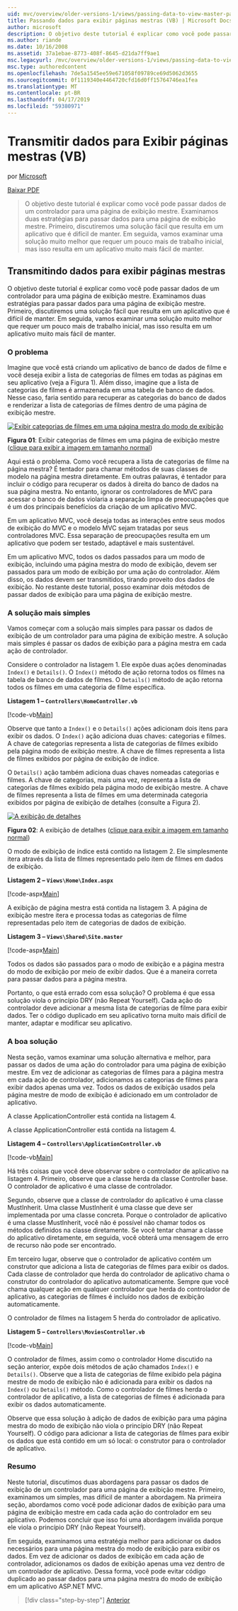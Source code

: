 ```yaml
---
uid: mvc/overview/older-versions-1/views/passing-data-to-view-master-pages-vb
title: Passando dados para exibir páginas mestras (VB) | Microsoft Docs
author: microsoft
description: O objetivo deste tutorial é explicar como você pode passar dados de um controlador para uma página de exibição mestre. Examinamos duas estratégias para passar dados para uma exibição m...
ms.author: riande
ms.date: 10/16/2008
ms.assetid: 37a1ebae-8773-408f-8645-d21da7ff9ae1
msc.legacyurl: /mvc/overview/older-versions-1/views/passing-data-to-view-master-pages-vb
msc.type: authoredcontent
ms.openlocfilehash: 7de5a1545ee59e671058f09789ce69d5062d3655
ms.sourcegitcommit: 0f1119340e4464720cfd16d0ff15764746ea1fea
ms.translationtype: MT
ms.contentlocale: pt-BR
ms.lasthandoff: 04/17/2019
ms.locfileid: "59380971"
---
```

# <a name="passing-data-to-view-master-pages-vb"></a>Transmitir dados para Exibir páginas mestras (VB)

por [Microsoft](https://github.com/microsoft)

[Baixar PDF](http://download.microsoft.com/download/e/f/3/ef3f2ff6-7424-48f7-bdaa-180ef64c3490/ASPNET_MVC_Tutorial_13_VB.pdf)

> O objetivo deste tutorial é explicar como você pode passar dados de um controlador para uma página de exibição mestre. Examinamos duas estratégias para passar dados para uma página de exibição mestre. Primeiro, discutiremos uma solução fácil que resulta em um aplicativo que é difícil de manter. Em seguida, vamos examinar uma solução muito melhor que requer um pouco mais de trabalho inicial, mas isso resulta em um aplicativo muito mais fácil de manter.


## <a name="passing-data-to-view-master-pages"></a>Transmitindo dados para exibir páginas mestras

O objetivo deste tutorial é explicar como você pode passar dados de um controlador para uma página de exibição mestre. Examinamos duas estratégias para passar dados para uma página de exibição mestre. Primeiro, discutiremos uma solução fácil que resulta em um aplicativo que é difícil de manter. Em seguida, vamos examinar uma solução muito melhor que requer um pouco mais de trabalho inicial, mas isso resulta em um aplicativo muito mais fácil de manter.

### <a name="the-problem"></a>O problema

Imagine que você está criando um aplicativo de banco de dados de filme e você deseja exibir a lista de categorias de filmes em todas as páginas em seu aplicativo (veja a Figura 1). Além disso, imagine que a lista de categorias de filmes é armazenada em uma tabela de banco de dados. Nesse caso, faria sentido para recuperar as categorias do banco de dados e renderizar a lista de categorias de filmes dentro de uma página de exibição mestre.


[![Exibir categorias de filmes em uma página mestra do modo de exibição](passing-data-to-view-master-pages-vb/_static/image2.png)](passing-data-to-view-master-pages-vb/_static/image1.png)

**Figura 01**: Exibir categorias de filmes em uma página de exibição mestre ([clique para exibir a imagem em tamanho normal](passing-data-to-view-master-pages-vb/_static/image3.png))


Aqui está o problema. Como você recupera a lista de categorias de filme na página mestra? É tentador para chamar métodos de suas classes de modelo na página mestra diretamente. Em outras palavras, é tentador para incluir o código para recuperar os dados à direita do banco de dados na sua página mestra. No entanto, ignorar os controladores de MVC para acessar o banco de dados violaria a separação limpa de preocupações que é um dos principais benefícios da criação de um aplicativo MVC.

Em um aplicativo MVC, você deseja todas as interações entre seus modos de exibição do MVC e o modelo MVC sejam tratadas por seus controladores MVC. Essa separação de preocupações resulta em um aplicativo que podem ser testado, adaptável e mais sustentável.

Em um aplicativo MVC, todos os dados passados para um modo de exibição, incluindo uma página mestra do modo de exibição, devem ser passados para um modo de exibição por uma ação do controlador. Além disso, os dados devem ser transmitidos, tirando proveito dos dados de exibição. No restante deste tutorial, posso examinar dois métodos de passar dados de exibição para uma página de exibição mestre.

### <a name="the-simple-solution"></a>A solução mais simples

Vamos começar com a solução mais simples para passar os dados de exibição de um controlador para uma página de exibição mestre. A solução mais simples é passar os dados de exibição para a página mestra em cada ação de controlador.

Considere o controlador na listagem 1. Ele expõe duas ações denominadas `Index()` e `Details()`. O `Index()` método de ação retorna todos os filmes na tabela de banco de dados de filmes. O `Details()` método de ação retorna todos os filmes em uma categoria de filme específica.

**Listagem 1 – `Controllers\HomeController.vb`**

[!code-vb[Main](passing-data-to-view-master-pages-vb/samples/sample1.vb)]

Observe que tanto a `Index()` e o `Details()` ações adicionam dois itens para exibir os dados. O `Index()` ação adiciona duas chaves: categorias e filmes. A chave de categorias representa a lista de categorias de filmes exibido pela página modo de exibição mestre. A chave de filmes representa a lista de filmes exibidos por página de exibição de índice.

O `Details()` ação também adiciona duas chaves nomeadas categorias e filmes. A chave de categorias, mais uma vez, representa a lista de categorias de filmes exibido pela página modo de exibição mestre. A chave de filmes representa a lista de filmes em uma determinada categoria exibidos por página de exibição de detalhes (consulte a Figura 2).


[![A exibição de detalhes](passing-data-to-view-master-pages-vb/_static/image5.png)](passing-data-to-view-master-pages-vb/_static/image4.png)

**Figura 02**: A exibição de detalhes ([clique para exibir a imagem em tamanho normal](passing-data-to-view-master-pages-vb/_static/image6.png))


O modo de exibição de índice está contido na listagem 2. Ele simplesmente itera através da lista de filmes representado pelo item de filmes em dados de exibição.

**Listagem 2 – `Views\Home\Index.aspx`**

[!code-aspx[Main](passing-data-to-view-master-pages-vb/samples/sample2.aspx)]

A exibição de página mestra está contida na listagem 3. A página de exibição mestre itera e processa todas as categorias de filme representadas pelo item de categorias de dados de exibição.

**Listagem 3 – `Views\Shared\Site.master`**

[!code-aspx[Main](passing-data-to-view-master-pages-vb/samples/sample3.aspx)]

Todos os dados são passados para o modo de exibição e a página mestra do modo de exibição por meio de exibir dados. Que é a maneira correta para passar dados para a página mestra.

Portanto, o que está errado com essa solução? O problema é que essa solução viola o princípio DRY (não Repeat Yourself). Cada ação do controlador deve adicionar a mesma lista de categorias de filme para exibir dados. Ter o código duplicado em seu aplicativo torna muito mais difícil de manter, adaptar e modificar seu aplicativo.

### <a name="the-good-solution"></a>A boa solução

Nesta seção, vamos examinar uma solução alternativa e melhor, para passar os dados de uma ação do controlador para uma página de exibição mestre. Em vez de adicionar as categorias de filmes para a página mestra em cada ação de controlador, adicionamos as categorias de filmes para exibir dados apenas uma vez. Todos os dados de exibição usados pela página mestre de modo de exibição é adicionado em um controlador de aplicativo.

A classe ApplicationController está contida na listagem 4.

A classe ApplicationController está contida na listagem 4.

**Listagem 4 – `Controllers\ApplicationController.vb`**

[!code-vb[Main](passing-data-to-view-master-pages-vb/samples/sample4.vb)]

Há três coisas que você deve observar sobre o controlador de aplicativo na listagem 4. Primeiro, observe que a classe herda da classe Controller base. O controlador de aplicativo é uma classe de controlador.

Segundo, observe que a classe de controlador do aplicativo é uma classe MustInherit. Uma classe MustInherit é uma classe que deve ser implementada por uma classe concreta. Porque o controlador de aplicativo é uma classe MustInherit, você não é possível não chamar todos os métodos definidos na classe diretamente. Se você tentar chamar a classe do aplicativo diretamente, em seguida, você obterá uma mensagem de erro de recurso não pode ser encontrado.

Em terceiro lugar, observe que o controlador de aplicativo contém um construtor que adiciona a lista de categorias de filmes para exibir os dados. Cada classe de controlador que herda do controlador de aplicativo chama o construtor do controlador do aplicativo automaticamente. Sempre que você chama qualquer ação em qualquer controlador que herda do controlador de aplicativo, as categorias de filmes é incluído nos dados de exibição automaticamente.

O controlador de filmes na listagem 5 herda do controlador de aplicativo.

**Listagem 5 – `Controllers\MoviesController.vb`**

[!code-vb[Main](passing-data-to-view-master-pages-vb/samples/sample5.vb)]

O controlador de filmes, assim como o controlador Home discutido na seção anterior, expõe dois métodos de ação chamados `Index()` e `Details()`. Observe que a lista de categorias de filme exibido pela página mestre de modo de exibição não é adicionada para exibir os dados na `Index()` ou `Details()` método. Como o controlador de filmes herda o controlador de aplicativo, a lista de categorias de filmes é adicionada para exibir os dados automaticamente.

Observe que essa solução à adição de dados de exibição para uma página mestra do modo de exibição não viola o princípio DRY (não Repeat Yourself). O código para adicionar a lista de categorias de filmes para exibir os dados que está contido em um só local: o construtor para o controlador de aplicativo.

### <a name="summary"></a>Resumo

Neste tutorial, discutimos duas abordagens para passar os dados de exibição de um controlador para uma página de exibição mestre. Primeiro, examinamos um simples, mas difícil de manter a abordagem. Na primeira seção, abordamos como você pode adicionar dados de exibição para uma página de exibição mestre em cada cada ação do controlador em seu aplicativo. Podemos concluir que isso foi uma abordagem inválida porque ele viola o princípio DRY (não Repeat Yourself).

Em seguida, examinamos uma estratégia melhor para adicionar os dados necessários para uma página mestra do modo de exibição para exibir os dados. Em vez de adicionar os dados de exibição em cada ação de controlador, adicionamos os dados de exibição apenas uma vez dentro de um controlador de aplicativo. Dessa forma, você pode evitar código duplicado ao passar dados para uma página mestra do modo de exibição em um aplicativo ASP.NET MVC.

> [!div class="step-by-step"]
> [Anterior](creating-page-layouts-with-view-master-pages-vb.md)
